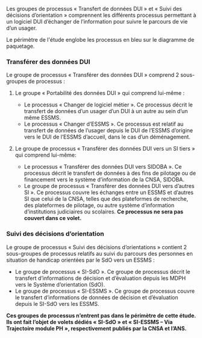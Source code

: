 Les groupes de processus « Transfert de données DUI » et « Suivi des décisions d’orientation » comprennent les différents processus permettant à un logiciel DUI d’échanger de l’information pour suivre le parcours de vie d’un usager.


<object data="contexte_metier.svg"  style="width:100%" type="image/svg+xml"></object>

Le périmètre de l'étude englobe les processus en bleu sur le diagramme de paquetage. 

### Transférer des données DUI

Le groupe de processus « Transférer des données DUI » comprend 2 sous-groupes de processus :

1. Le groupe « Portabilité des données DUI » qui comprend lui-même :
    * Le processus « Changer de logiciel métier ». Ce processus décrit le transfert de données d’un usager d’un DUI à un autre au sein d’un même ESSMS.
    * Le processus « Changer d’ESSMS ». Ce processus est relatif au transfert de données de l’usager depuis le DUI de l’ESSMS d’origine vers le DUI de l’ESSMS d’accueil, dans le cas d’un déménagement.

2. Le groupe de processus « Transférer des données DUI vers un SI tiers » qui comprend lui-même:
    * Le processus « Transférer des données DUI vers SIDOBA ». Ce processus décrit le transfert de données à des fins de pilotage ou de financement vers le système d’information de la CNSA, SIDOBA.
    * Le groupe de processus « Transférer des données DUI vers d’autres SI ». Ce processus couvre les échanges entre un ESSMS et d’autres SI que celui de la CNSA, telles que des plateformes de recherche, des plateformes de pilotage, ou autre système d’information d’institutions judiciaires ou scolaires. **Ce processus ne sera pas couvert dans ce volet.**

### Suivi des décisions d’orientation

Le groupe de processus « Suivi des décisions d’orientations » contient 2 sous-groupes de processus relatifs au suivi du parcours des personnes en situation de handicap orientées par le SdO vers un ESSMS :
* Le groupe de processus « SI-SdO ». Ce groupe de processus décrit le transfert d’informations de décision et d’évaluation depuis les MDPH vers le Système d’orientation (SdO).
* Le groupe de processus « SI-ESSMS ». Ce groupe de processus couvre le transfert d’informations de données de décision et d’évaluation depuis le SI-SdO vers les ESSMS.

**Ces groupes de processus n’entrent pas dans le périmètre de cette étude. Ils ont fait l’objet de volets dédiés « SI-SdO » et « SI-ESSMS – Via Trajectoire module PH », respectivement publiés par la CNSA et l’ANS.**
